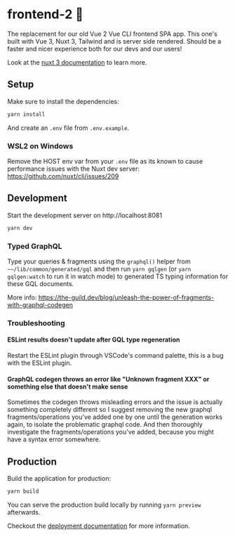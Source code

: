 # frontend-2 🏬

The replacement for our old Vue 2 Vue CLI frontend SPA app. This one's built with Vue 3, Nuxt 3, Tailwind and is server side rendered. Should be a faster and nicer experience both for our devs and our users!

Look at the [nuxt 3 documentation](https://v3.nuxtjs.org) to learn more.

## Setup

Make sure to install the dependencies:

```bash
yarn install
```

And create an `.env` file from `.env.example`.

### WSL2 on Windows

Remove the HOST env var from your `.env` file as its known to cause performance issues with the Nuxt dev server: https://github.com/nuxt/cli/issues/209

## Development

Start the development server on http://localhost:8081

```bash
yarn dev
```

### Typed GraphQL

Type your queries & fragments using the `graphql()` helper from `~~/lib/common/generated/gql` and then run `yarn gqlgen` (or `yarn gqlgen:watch` to run it in watch mode) to generated TS typing information for these GQL documents.

More info: https://the-guild.dev/blog/unleash-the-power-of-fragments-with-graphql-codegen

### Troubleshooting

#### ESLint results doesn't update after GQL type regeneration

Restart the ESLint plugin through VSCode's command palette, this is a bug with the ESLint plugin.

#### GraphQL codegen throws an error like "Unknown fragment XXX" or something else that doesn't make sense

Sometimes the codegen throws misleading errors and the issue is actually something completely different so I suggest removing the new graphql fragments/operations you've added one by one until the generation works again, to isolate the problematic graphql code. And then thoroughly investigate the fragments/operations you've added, because you might have a syntax error somewhere.

## Production

Build the application for production:

```bash
yarn build
```

You can serve the production build locally by running `yarn preview` afterwards.

Checkout the [deployment documentation](https://v3.nuxtjs.org/guide/deploy/presets) for more information.
